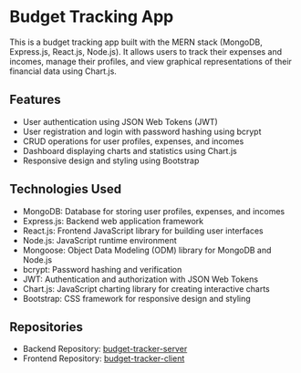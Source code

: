 # Budget Tracking App

This is a budget tracking app built with the MERN stack (MongoDB, Express.js, React.js, Node.js). It allows users to track their expenses and incomes, manage their profiles, and view graphical representations of their financial data using Chart.js.

## Features

- User authentication using JSON Web Tokens (JWT)
- User registration and login with password hashing using bcrypt
- CRUD operations for user profiles, expenses, and incomes
- Dashboard displaying charts and statistics using Chart.js
- Responsive design and styling using Bootstrap

## Technologies Used

- MongoDB: Database for storing user profiles, expenses, and incomes
- Express.js: Backend web application framework
- React.js: Frontend JavaScript library for building user interfaces
- Node.js: JavaScript runtime environment
- Mongoose: Object Data Modeling (ODM) library for MongoDB and Node.js
- bcrypt: Password hashing and verification
- JWT: Authentication and authorization with JSON Web Tokens
- Chart.js: JavaScript charting library for creating interactive charts
- Bootstrap: CSS framework for responsive design and styling

## Repositories

- Backend Repository: [budget-tracker-server](https://github.com/Muzna-J/budget-tracker-server)
- Frontend Repository: [budget-tracker-client](https://github.com/Muzna-J/budget-tracker-client)
